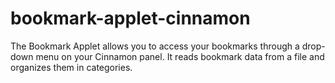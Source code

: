 # bookmark-applet-cinnamon
The Bookmark Applet allows you to access your bookmarks through a drop-down menu on your Cinnamon panel. It reads bookmark data from a file and organizes them in categories.
